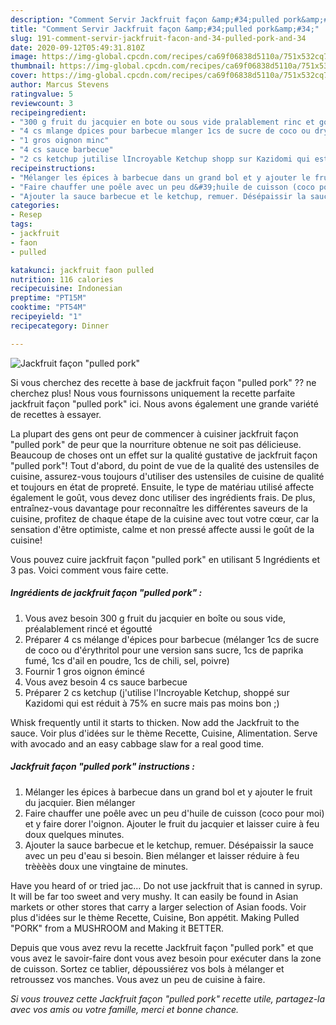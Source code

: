 ```yaml
---
description: "Comment Servir Jackfruit façon &amp;#34;pulled pork&amp;#34;"
title: "Comment Servir Jackfruit façon &amp;#34;pulled pork&amp;#34;"
slug: 191-comment-servir-jackfruit-facon-and-34-pulled-pork-and-34
date: 2020-09-12T05:49:31.810Z
image: https://img-global.cpcdn.com/recipes/ca69f06838d5110a/751x532cq70/jackfruit-facon-pulled-pork-photo-principale-de-la-recette.jpg
thumbnail: https://img-global.cpcdn.com/recipes/ca69f06838d5110a/751x532cq70/jackfruit-facon-pulled-pork-photo-principale-de-la-recette.jpg
cover: https://img-global.cpcdn.com/recipes/ca69f06838d5110a/751x532cq70/jackfruit-facon-pulled-pork-photo-principale-de-la-recette.jpg
author: Marcus Stevens
ratingvalue: 5
reviewcount: 3
recipeingredient:
- "300 g fruit du jacquier en bote ou sous vide pralablement rinc et goutt"
- "4 cs mlange dpices pour barbecue mlanger 1cs de sucre de coco ou drythritol pour une version sans sucre 1cs de paprika fum 1cs dail en poudre 1cs de chili sel poivre"
- "1 gros oignon minc"
- "4 cs sauce barbecue"
- "2 cs ketchup jutilise lIncroyable Ketchup shopp sur Kazidomi qui est rduit  75 en sucre mais pas moins bon "
recipeinstructions:
- "Mélanger les épices à barbecue dans un grand bol et y ajouter le fruit du jacquier. Bien mélanger"
- "Faire chauffer une poêle avec un peu d&#39;huile de cuisson (coco pour moi) et y faire dorer l&#39;oignon. Ajouter le fruit du jacquier et laisser cuire à feu doux quelques minutes."
- "Ajouter la sauce barbecue et le ketchup, remuer. Désépaissir la sauce avec un peu d&#39;eau si besoin. Bien mélanger et laisser réduire à feu trèèèès doux une vingtaine de minutes."
categories:
- Resep
tags:
- jackfruit
- faon
- pulled

katakunci: jackfruit faon pulled 
nutrition: 116 calories
recipecuisine: Indonesian
preptime: "PT15M"
cooktime: "PT54M"
recipeyield: "1"
recipecategory: Dinner

---
```



![Jackfruit façon &#34;pulled pork&#34;](https://img-global.cpcdn.com/recipes/ca69f06838d5110a/751x532cq70/jackfruit-facon-pulled-pork-photo-principale-de-la-recette.jpg)

Si vous cherchez des recette à base de jackfruit façon &#34;pulled pork&#34; ?? ne cherchez plus! Nous vous fournissons uniquement la recette parfaite jackfruit façon &#34;pulled pork&#34; ici. Nous avons également une grande variété de recettes à essayer.

La plupart des gens ont peur de commencer à cuisiner jackfruit façon &#34;pulled pork&#34; de peur que la nourriture obtenue ne soit pas délicieuse. Beaucoup de choses ont un effet sur la qualité gustative de jackfruit façon &#34;pulled pork&#34;! Tout d'abord, du point de vue de la qualité des ustensiles de cuisine, assurez-vous toujours d'utiliser des ustensiles de cuisine de qualité et toujours en état de propreté. Ensuite, le type de matériau utilisé affecte également le goût, vous devez donc utiliser des ingrédients frais. De plus, entraînez-vous davantage pour reconnaître les différentes saveurs de la cuisine, profitez de chaque étape de la cuisine avec tout votre cœur, car la sensation d'être optimiste, calme et non pressé affecte aussi le goût de la cuisine!

<!--inarticleads1-->

Vous pouvez cuire jackfruit façon &#34;pulled pork&#34; en utilisant 5 Ingrédients et 3 pas. Voici comment vous faire cette.

##### Ingrédients de jackfruit façon &#34;pulled pork&#34; :

1. Vous avez besoin 300 g fruit du jacquier en boîte ou sous vide, préalablement rincé et égoutté
1. Préparer 4 cs mélange d&#39;épices pour barbecue (mélanger 1cs de sucre de coco ou d&#39;érythritol pour une version sans sucre, 1cs de paprika fumé, 1cs d&#39;ail en poudre, 1cs de chili, sel, poivre)
1. Fournir 1 gros oignon émincé
1. Vous avez besoin 4 cs sauce barbecue
1. Préparer 2 cs ketchup (j&#39;utilise l&#39;Incroyable Ketchup, shoppé sur Kazidomi qui est réduit à 75% en sucre mais pas moins bon ;)


Whisk frequently until it starts to thicken. Now add the Jackfruit to the sauce. Voir plus d&#39;idées sur le thème Recette, Cuisine, Alimentation. Serve with avocado and an easy cabbage slaw for a real good time. 

<!--inarticleads2-->

##### Jackfruit façon &#34;pulled pork&#34; instructions :

1. Mélanger les épices à barbecue dans un grand bol et y ajouter le fruit du jacquier. Bien mélanger
1. Faire chauffer une poêle avec un peu d&#39;huile de cuisson (coco pour moi) et y faire dorer l&#39;oignon. Ajouter le fruit du jacquier et laisser cuire à feu doux quelques minutes.
1. Ajouter la sauce barbecue et le ketchup, remuer. Désépaissir la sauce avec un peu d&#39;eau si besoin. Bien mélanger et laisser réduire à feu trèèèès doux une vingtaine de minutes.


Have you heard of or tried jac… Do not use jackfruit that is canned in syrup. It will be far too sweet and very mushy. It can easily be found in Asian markets or other stores that carry a larger selection of Asian foods. Voir plus d&#39;idées sur le thème Recette, Cuisine, Bon appétit. Making Pulled &#34;PORK&#34; from a MUSHROOM and Making it BETTER. 

<!--inarticleads1-->

<p>
Depuis que vous avez revu la recette Jackfruit façon &#34;pulled pork&#34; et que vous avez le savoir-faire dont vous avez besoin pour exécuter dans la zone de cuisson. Sortez ce tablier, dépoussiérez vos bols à mélanger et retroussez vos manches. Vous avez un peu de cuisine à faire.
</p>

<p>
<i>Si vous trouvez cette Jackfruit façon &#34;pulled pork&#34; recette utile, partagez-la avec vos amis ou votre famille, merci et bonne chance.</i>
</p>
